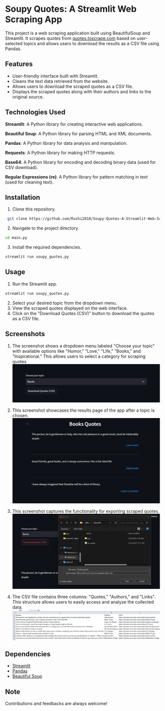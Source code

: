 
# Soupy Quotes: A Streamlit Web Scraping App

This project is a web scraping application built using BeautifulSoup and Streamlit. It scrapes quotes from [quotes.toscrape.com](https://quotes.toscrape.com) based on user-selected topics and allows users to download the results as a CSV file using Pandas.


## Features

- User-friendly interface built with Streamlit.
- Cleans the text data retrieved from the website.
- Allows users to download the scraped quotes as a CSV file.
- Displays the scraped quotes along with their authors and links to the original source.



## Technologies Used
**Streamlit**: A Python library for creating interactive web applications.

**Beautiful Soup**: A Python library for parsing HTML and XML documents.

**Pandas**: A Python library for data analysis and manipulation.

**Requests**: A Python library for making HTTP requests.

**Base64**: A Python library for encoding and decoding binary data (used for CSV download).

**Regular Expressions (re)**: A Python library for pattern matching in text (used for cleaning text).


## Installation

1. Clone this repository.

```bash
 git clone https://github.com/Rushi2810/Soupy-Quotes-A-Streamlit-Web-Scraping-App.git

```
2. Navigate to the project directory.
```bash
cd main.py

```
3. Install the required dependencies.
```bash
streamlit run soupy_quotes.py
```
## Usage

1. Run the Streamlit app.
```bash
streamlit run soupy_quotes.py

```
2. Select your desired topic from the dropdown menu.
3. View the scraped quotes displayed on the web interface.
4. Click on the "Download Quotes (CSV)" button to download the quotes as a CSV file. 

## Screenshots

1. The screenshot shows a dropdown menu labeled "Choose your topic" with available options like "Humor," "Love," "Life," "Books," and "Inspirational." This allows users to select a category for scraping quotes 
![](pics/selectbox.png)

2. This screenshot showcases the results page of the app after a topic is chosen.
![](pics/quotes.png)

3.  This screenshot captures the functionality for exporting scraped quotes.
![](pics/download.png)

4. The CSV file contains three columns: "Quotes," "Authors," and "Links". This structure allows users to easily access and analyze the collected data.
![](pics/excel.png)
## Dependencies

 - [Streamlit](https://streamlit.io)
 - [Pandas](https://pandas.pydata.org/docs/)
 - [Beautiful Soup](https://www.crummy.com/software/BeautifulSoup/bs4/doc/)


## Note

Contributions and feedbacks are always welcome!


